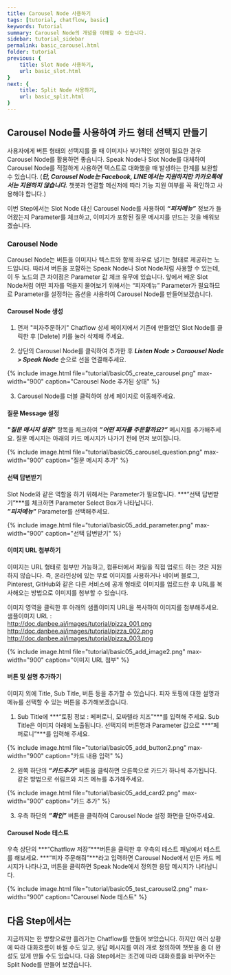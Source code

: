 ```yaml
---
title: Carousel Node 사용하기
tags: [tutorial, chatflow, basic]
keywords: Tutorial
summary: Carousel Node의 개념을 이해할 수 있습니다.
sidebar: tutorial_sidebar
permalink: basic_carousel.html
folder: tutorial
previous: {
    title: Slot Node 사용하기, 
    url: basic_slot.html
}
next: {
    title: Split Node 사용하기,
    url: basic_split.html
}
---
```


## Carousel Node를 사용하여 카드 형태 선택지 만들기
사용자에게 버튼 형태의 선택지를 줄 때 이미지나 부가적인 설명이 필요한 경우 Carousel Node를 활용하면 좋습니다. Speak Node나 Slot Node를 대체하여 Carousel Node를 적절하게 사용하면 텍스트로 대화했을 때 발생하는 한계를 보완할 수 있습니다. (***단, Carousel Node는 Facebook, LINE에서는 지원하지만 카카오톡에서는 지원하지 않습니다.*** 챗봇과 연결할 메신저에 따라 기능 지원 여부를 꼭 확인하고 사용해야 합니다.) 
  
이번 Step에서는 Slot Node 대신 Carousel Node를 사용하여 ***“피자메뉴”*** 정보가 들어왔는지 Parameter를 체크하고, 이미지가 포함된 질문 메시지를 만드는 것을 배워보겠습니다.

### Carousel Node
Carousel Node는 버튼을 이미지나 텍스트와 함께 좌우로 넘기는 형태로 제공하는 노드입니다. 따라서 버튼을 포함하는 Speak Node나 Slot Node처럼 사용할 수 있는데, 이 두 노드의 큰 차이점은 Parameter 값 체크 유무에 있습니다. 앞에서 배운 Slot Node처럼 어떤 피자를 먹을지 물어보기 위해서는 “피자메뉴” Parameter가 필요하므로 Parameter를 설정하는 옵션을 사용하여 Carousel Node를 만들어보겠습니다.

#### Carousel Node 생성
1) 먼저 "피자주문하기" Chatflow 상세 페이지에서 기존에 만들었던 Slot Node를 클릭한 후 [Delete] 키를 눌러 삭제해 주세요.

2) 상단의 Carousel Node를 클릭하여 추가한 후 ***Listen Node > Caraousel Node > Speak Node*** 순으로 선을 연결해주세요.

{% include image.html file="tutorial/basic05_create_carousel.png" max-width="900" caption="Carousel Node 추가된 상태" %}

3) Carousel Node를 더블 클릭하여 상세 페이지로 이동해주세요.

#### 질문 Message 설정
***"질문 메시지 설정"*** 항목을 체크하여 ***”어떤 피자를 주문할까요?”*** 메시지를 추가해주세요. 질문 메시지는 아래의 카드 메시지가 나가기 전에 먼저 보여집니다.

{% include image.html file="tutorial/basic05_carousel_question.png" max-width="900" caption="질문 메시지 추가" %}

#### 선택 답변받기
Slot Node와 같은 역할을 하기 위해서는 Parameter가 필요합니다. ***”선택 답변받기”***를 체크하면 Parameter Select Box가 나타납니다.<br>
***”피자메뉴”*** Parameter를 선택해주세요. 

{% include image.html file="tutorial/basic05_add_parameter.png" max-width="900" caption="선택 답변받기" %}

#### 이미지 URL 첨부하기
이미지는 URL 형태로 첨부만 가능하고, 컴퓨터에서 파일을 직접 업로드 하는 것은 지원하지 않습니다. 즉, 온라인상에 있는 무료 이미지를 사용하거나 네이버 블로그, Pinterest, GitHub와 같은 다른 서비스에 공개 형태로 이미지를 업로드한 후 URL를 복사해오는 방법으로 이미지를 첨부할 수 있습니다.

이미지 영역을 클릭한 후 아래의 샘플이미지 URL을 복사하여 이미지를 첨부해주세요.<br> 
샘플이미지 URL :<br>
 http://doc.danbee.ai/images/tutorial/pizza_001.png<br>
 http://doc.danbee.ai/images/tutorial/pizza_002.png<br>
 http://doc.danbee.ai/images/tutorial/pizza_003.png<br>

{% include image.html file="tutorial/basic05_add_image2.png" max-width="900" caption="이미지 URL 첨부" %}

#### 버튼 및 설명 추가하기
이미지 외에 Title, Sub Title, 버튼 등을 추가할 수 있습니다. 피자 토핑에 대한 설명과 메뉴를 선택할 수 있는 버튼을 추가해보겠습니다.

1) Sub Title에 ***“토핑 정보 : 페퍼로니, 모짜렐라 치즈”***를 입력해 주세요. Sub Title은 이미지 아래에 노출됩니다. 선택지의 버튼명과 Parameter 값으로 ***“페퍼로니”***를 입력해 주세요.  

{% include image.html file="tutorial/basic05_add_button2.png" max-width="900" caption="카드 내용 입력" %}

2) 왼쪽 하단의 ***”카드추가”*** 버튼을 클릭하면 오른쪽으로 카드가 하나씩 추가됩니다. 같은 방법으로 쉬림프와 치즈 메뉴를 추가해주세요.

{% include image.html file="tutorial/basic05_add_card2.png" max-width="900" caption="카드 추가" %}

3) 우측 하단의 ***”확인”*** 버튼을 클릭하여 Carousel Node 설정 화면을 닫아주세요.

#### Carousel Node 테스트
우측 상단의 ***“Chatflow 저장”***버튼을 클릭한 후 우측의 테스트 패널에서 테스트를 해보세요. ***“피자 주문해줘”***라고 입력하면 Carousel Node에서 만든 카드 메시지가 나타나고, 버튼을 클릭하면 Speak Node에서 정의한 응답 메시지가 나타납니다.

{% include image.html file="tutorial/basic05_test_carousel2.png" max-width="900" caption="Carousel Node 테스트" %}


## 다음 Step에서는
지금까지는 한 방향으로만 흘러가는 Chatflow를 만들어 보았습니다. 하지만 여러 상황에 따라 대화흐름이 바뀔 수도 있고, 응답 메시지를 여러 개로 정의하여 챗봇을 좀 더 완성도 있게 만들 수도 있습니다. 다음 Step에서는 조건에 따라 대화흐름을 바꾸어주는 Split Node를 만들어 보겠습니다.

